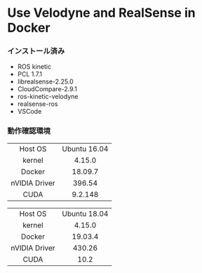 # Use Velodyne and RealSense in Docker

### インストール済み

- ROS kinetic
- PCL 1.7.1
- librealsense-2.25.0
- CloudCompare-2.9.1
- ros-kinetic-velodyne
- realsense-ros
- VSCode

### 動作確認環境
|||
|:--:|:--:|
|Host OS| Ubuntu 16.04|
|kernel|4.15.0|
|Docker|18.09.7|
|nVIDIA Driver| 396.54|
|CUDA|9.2.148|

|||
|:--:|:--:|
|Host OS| Ubuntu 18.04|
|kernel|4.15.0|
|Docker|19.03.4|
|nVIDIA Driver| 430.26|
|CUDA|10.2|
